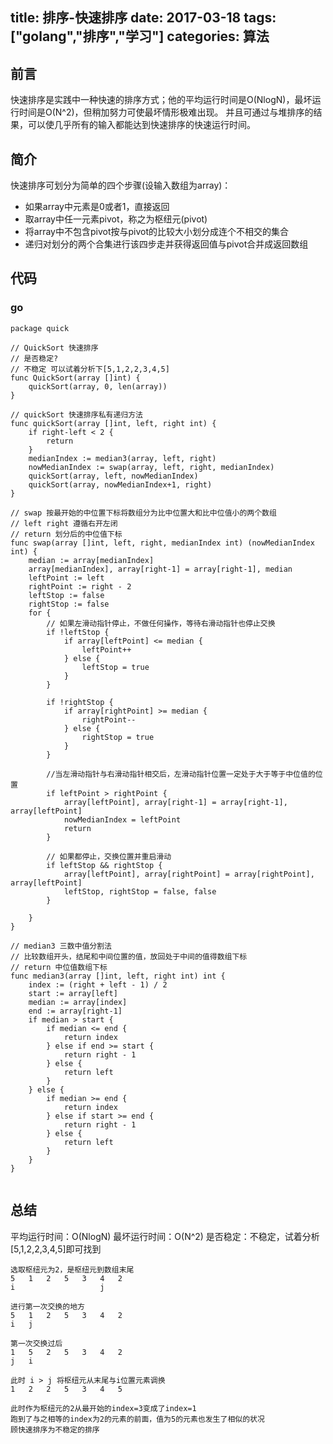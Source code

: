 title: 排序-快速排序
date: 2017-03-18
tags: ["golang","排序","学习"]
categories:
  算法
---
## 前言 ##
快速排序是实践中一种快速的排序方式；他的平均运行时间是O(NlogN)，最坏运行时间是O(N^2)，但稍加努力可使最坏情形极难出现。
并且可通过与堆排序的结果，可以使几乎所有的输入都能达到快速排序的快速运行时间。

## 简介 ##
快速排序可划分为简单的四个步骤(设输入数组为array)：
 * 如果array中元素是0或者1，直接返回
 * 取array中任一元素pivot，称之为枢纽元(pivot)
 * 将array中不包含pivot按与pivot的比较大小划分成连个不相交的集合
 * 递归对划分的两个合集进行该四步走并获得返回值与pivot合并成返回数组

## 代码 ##
### go ###
```
package quick

// QuickSort 快速排序
// 是否稳定?
// 不稳定 可以试着分析下[5,1,2,2,3,4,5]
func QuickSort(array []int) {
	quickSort(array, 0, len(array))
}

// quickSort 快速排序私有递归方法
func quickSort(array []int, left, right int) {
	if right-left < 2 {
		return
	}
	medianIndex := median3(array, left, right)
	nowMedianIndex := swap(array, left, right, medianIndex)
	quickSort(array, left, nowMedianIndex)
	quickSort(array, nowMedianIndex+1, right)
}

// swap 按最开始的中位置下标将数组分为比中位置大和比中位值小的两个数组
// left right 遵循右开左闭
// return 划分后的中位值下标
func swap(array []int, left, right, medianIndex int) (nowMedianIndex int) {
	median := array[medianIndex]
	array[medianIndex], array[right-1] = array[right-1], median
	leftPoint := left
	rightPoint := right - 2
	leftStop := false
	rightStop := false
	for {
		// 如果左滑动指针停止，不做任何操作，等待右滑动指针也停止交换
		if !leftStop {
			if array[leftPoint] <= median {
				leftPoint++
			} else {
				leftStop = true
			}
		}

		if !rightStop {
			if array[rightPoint] >= median {
				rightPoint--
			} else {
				rightStop = true
			}
		}

		//当左滑动指针与右滑动指针相交后，左滑动指针位置一定处于大于等于中位值的位置
		if leftPoint > rightPoint {
			array[leftPoint], array[right-1] = array[right-1], array[leftPoint]
			nowMedianIndex = leftPoint
			return
		}

		// 如果都停止，交换位置并重启滑动
		if leftStop && rightStop {
			array[leftPoint], array[rightPoint] = array[rightPoint], array[leftPoint]
			leftStop, rightStop = false, false
		}

	}
}

// median3 三数中值分割法
// 比较数组开头，结尾和中间位置的值，放回处于中间的值得数组下标
// return 中位值数组下标
func median3(array []int, left, right int) int {
	index := (right + left - 1) / 2
	start := array[left]
	median := array[index]
	end := array[right-1]
	if median > start {
		if median <= end {
			return index
		} else if end >= start {
			return right - 1
		} else {
			return left
		}
	} else {
		if median >= end {
			return index
		} else if start >= end {
			return right - 1
		} else {
			return left
		}
	}
}


```
## 总结 ##

平均运行时间：O(NlogN)
最坏运行时间：O(N^2)
是否稳定：不稳定，试着分析[5,1,2,2,3,4,5]即可找到
```
选取枢纽元为2，是枢纽元到数组末尾
5   1   2   5   3   4   2
i                   j

进行第一次交换的地方
5   1   2   5   3   4   2
i   j

第一次交换过后
1   5   2   5   3   4   2
j   i

此时 i > j 将枢纽元从末尾与i位置元素调换
1   2   2   5   3   4   5

此时作为枢纽元的2从最开始的index=3变成了index=1
跑到了与之相等的index为2的元素的前面，值为5的元素也发生了相似的状况
顾快速排序为不稳定的排序
```